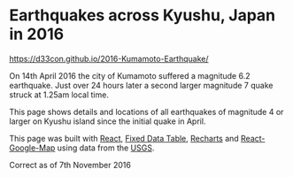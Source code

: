 # Earthquakes across Kyushu, Japan in 2016

https://d33con.github.io/2016-Kumamoto-Earthquake/

On 14th April 2016 the city of Kumamoto suffered a magnitude 6.2 earthquake. Just over 24 hours later a second larger magnitude 7 quake struck at 1.25am local time.

This page shows details and locations of all earthquakes of magnitude 4 or larger on Kyushu island since the initial quake in April.

This page was built with [React](https://github.com/facebook/react), [Fixed Data Table](https://github.com/facebook/fixed-data-table), [Recharts](https://github.com/recharts/recharts) and [React-Google-Map](https://github.com/istarkov/google-map-react) using data from the [USGS](http://www.usgs.gov/).

Correct as of 7th November 2016
